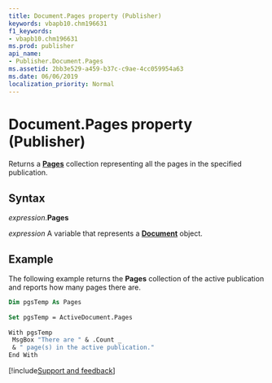 ```yaml
---
title: Document.Pages property (Publisher)
keywords: vbapb10.chm196631
f1_keywords:
- vbapb10.chm196631
ms.prod: publisher
api_name:
- Publisher.Document.Pages
ms.assetid: 2bb3e529-a459-b37c-c9ae-4cc059954a63
ms.date: 06/06/2019
localization_priority: Normal
---
```



# Document.Pages property (Publisher)

Returns a **[Pages](Publisher.Pages.md)** collection representing all the pages in the specified publication.


## Syntax

_expression_.**Pages**

_expression_ A variable that represents a **[Document](Publisher.Document.md)** object.


## Example

The following example returns the **Pages** collection of the active publication and reports how many pages there are.

```vb
Dim pgsTemp As Pages 
 
Set pgsTemp = ActiveDocument.Pages 
 
With pgsTemp 
 MsgBox "There are " & .Count _ 
 & " page(s) in the active publication." 
End With
```

[!include[Support and feedback](~/includes/feedback-boilerplate.md)]